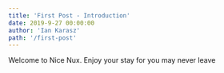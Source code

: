 ```yaml
---
title: 'First Post - Introduction'
date: 2019-9-27 00:00:00
author: 'Ian Karasz'
path: '/first-post'
---
```


Welcome to Nice Nux. Enjoy your stay for you may never leave